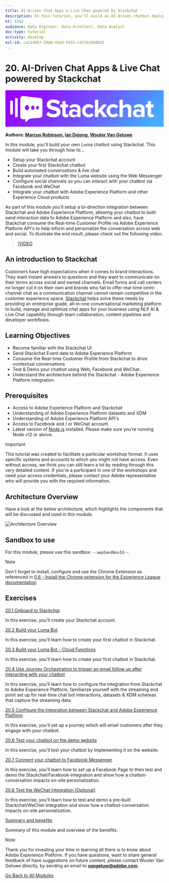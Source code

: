 ```yaml
---
title: AI-Driven Chat Apps & Live Chat powered by Stackchat
description: In this tutorial, you'll build an AI-driven chatbot deploy it to the Luma website and integrate it with Adobe Experience Platform and other Experience Cloud products.
kt: 5342
audience: Data Engineer, Data Architect, Data Analyst
doc-type: tutorial
activity: develop
exl-id: ca1140b7-20d0-43e4-9151-cd17b3ddd623
---
```

# 20. AI-Driven Chat Apps & Live Chat powered by Stackchat

![demo](./images/stackchat.jpeg)

**Authors: [Marcus Robinson](https://www.linkedin.com/in/marcus1robinson/), [Ian Dejong](https://www.linkedin.com/in/ian-dejong-5408b57/), [Wouter Van Geluwe](https://www.linkedin.com/in/woutervangeluwe/)**

In this module, you'll build your own Luma chatbot using Stackchat. This module will take you through how to...

- Setup your Stackchat account
- Create your first Stackchat chatbot
- Build automated conversations & live chat
- Integrate your chatbot with the Luma website using  the Web Messenger
- Configure social channels so you can interact with your chatbot via Facebook and WeChat
- Integrate your chatbot with Adobe Experience Platform and other Experience Cloud products

As part of this module you'll setup a bi-direction integration between Stackchat and Adobe Experience Platform, allowing your chatbot to both send interaction data to Adobe Experience Platform and also, have Stackchat consume the Real-time Customer Profile via Adobe Experience Platform API's to help inform and personalize the conversation across web and social. To illustrate the end result, please check out the following video:

>[!VIDEO](https://video.tv.adobe.com/v/35846?quality=12&learn=on)

## An introduction to Stackchat

Customers have high expectations when it comes to brand interactions. They want instant answers to questions and they want to communicate on their terms across social and owned channels. Email forms and call centers no longer cut it on their own and brands who fail to offer real-time omni-channel chat as a communication channel cannot remain competitive in the customer experience space. [Stackchat](https://stackchat.com/enterprise) helps solve these needs by providing an enterprise grade, all-in-one conversational marketing platform to build, manage and optimize chat apps for your business using NLP AI & Live Chat capability through team collaboration, content pipelines and developer workflows.

## Learning Objectives

- Become familiar with the Stackchat UI
- Send Stackchat Event data to Adobe Experience Platform
- Consume the Real-time Customer Profile from Stackchat to drive contextual conversations
- Test & Demo your chatbot using Web, Facebook and WeChat.
- Understand the architecture behind the Stackchat - Adobe Experience Platform integration.

## Prerequisites

- Access to Adobe Experience Platform and Stackchat
- Understanding of Adobe Experience Platform datasets and XDM
- Understanding of Adobe Experience Platform API's
- Access to Facebook and / or WeChat account
- Latest version of [Node.js](https://nodejs.org/en/download/) installed. Please make sure you’re running Node v12 or above.

>[!IMPORTANT] 
>
>This tutorial was created to facilitate a particular workshop format. It uses specific systems and accounts to which you might not have access. Even without access, we think you can still learn a lot by reading through this very detailed content. If you're a participant in one of the workshops and need your access credentials, please contact your Adobe representative who will provide you with the required information.

## Architecture Overview

Have a look at the below architecture, which highlights the components that will be discussed and used in this module.

![Architecture Overview](assets/images/architecturem20.png)

## Sandbox to use

For this module, please use this sandbox: `--aepSandboxId--`.

>[!NOTE]
>
>Don't forget to install, configure and use the Chrome Extension as referenced in [0.6 - Install the Chrome extension for the Experience League documentation](../module0/ex6.md)

## Exercises

[20.1 Onboard to Stackchat](./ex1.md)

In this exercise, you'll create your Stackchat account.

[20.2 Build your Luma Bot](./ex2.md)

In this exercise, you'll learn how to create your first chatbot in Stackchat.

[20.3 Build your Luma Bot - Cloud Functions](./ex3.md)

In this exercise, you'll learn how to create your first chatbot in Stackchat.

[20.4 Use Journey Orchestration to trigger an email follow up after interacting with your chatbot](./ex4.md)

In this exercise, you'll learn how to configure the integration from Stackchat to Adobe Experience Platform, familiarize yourself with the streaming end point set up for real-time chat bot interactions, datasets & XDM schemas that capture the streaming data.

[20.5 Configure the integration between Stackchat and Adobe Experience Platform](./ex5.md)

In this exercise, you'll set up a journey which will email customers after they engage with your chatbot.

[20.6 Test your chatbot on the demo website](./ex6.md)

In this exercise, you'll test your chatbot by implementing it on the website.

[20.7 Connect your chatbot to Facebook Messenger](./ex7.md)

In this exercise, you'll learn how to set up a Facebook Page to then test and demo the Stackchat/Facebook-integration and show how a chatbot-conversation impacts on-site personalization.

[20.8 Test the WeChat Integration (Optional)](./ex8.md)

In this exercise, you'll learn how to test and demo a pre-built Stackchat/WeChat-integration and show how a chatbot-conversation impacts on-site personalization.

[Summary and benefits](./summary.md)

Summary of this module and overview of the benefits.

>[!NOTE]
>
>Thank you for investing your time in learning all there is to know about Adobe Experience Platform. If you have questions, want to share general feedback of have suggestions on future content, please contact Wouter Van Geluwe directly, by sending an email to **vangeluw@adobe.com**.

[Go Back to All Modules](../../overview.md)
